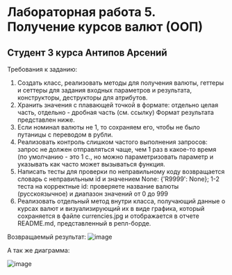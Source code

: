 # Лабораторная работа 5. Получение курсов валют (ООП)
## Студент 3 курса Антипов Арсений

Требования к заданию:

1. Создать класс, реализовать методы для получения валюты, геттеры и сеттеры для задания входных параметров и результата, конструкторы, деструкторы для атрибутов.
2. Хранить значения с плавающей точкой в формате: отдельно целая часть, отдельно - дробная часть (см. ссылку)
Формат результата представлен ниже.
3. Если номинал валюты не 1, то сохраняем его, чтобы не было путаницы с переводом в рубли.
4. Реализовать контроль слишком частого выполнения запросов: запрос не должен отправляться чаще, чем 1 раз в какое-то время (по умолчанию - это 1 с., но можно параметризовать параметр и указывать как часто может вызываться функция.
5. Написать тесты для проверки по неправильному коду возвращается словарь с неправильным id и значением None: {'R9999': None}; 1-2 теста на корректные id: проверяете название валюты (русскоязычное) и диапазон значений от 0 до 999
6. Реализовать отдельный метод внутри класса, получающий данные о курсах валют и визуализирующий их в виде графика, который сохраняется в файле currencies.jpg и отображается в отчете README.md, представленный в репл-борде.

Возвращаемый результат:
![image](https://github.com/user-attachments/assets/4ab3d151-c797-4fe8-877e-c0947cdade84)

А так же диаграмма:

![image](https://github.com/user-attachments/assets/0e7d112a-3f82-4a91-ab9d-3792302a6951)

